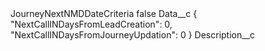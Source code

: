 <?xml version="1.0" encoding="UTF-8"?>
<CustomMetadata xmlns="http://soap.sforce.com/2006/04/metadata" xmlns:xsi="http://www.w3.org/2001/XMLSchema-instance" xmlns:xsd="http://www.w3.org/2001/XMLSchema">
    <label>JourneyNextNMDDateCriteria</label>
    <protected>false</protected>
    <values>
        <field>Data__c</field>
        <value xsi:type="xsd:string">{
  &quot;NextCallINDaysFromLeadCreation&quot;: 0,
  &quot;NextCallINDaysFromJourneyUpdation&quot;: 0
}</value>
    </values>
    <values>
        <field>Description__c</field>
        <value xsi:nil="true"/>
    </values>
</CustomMetadata>
